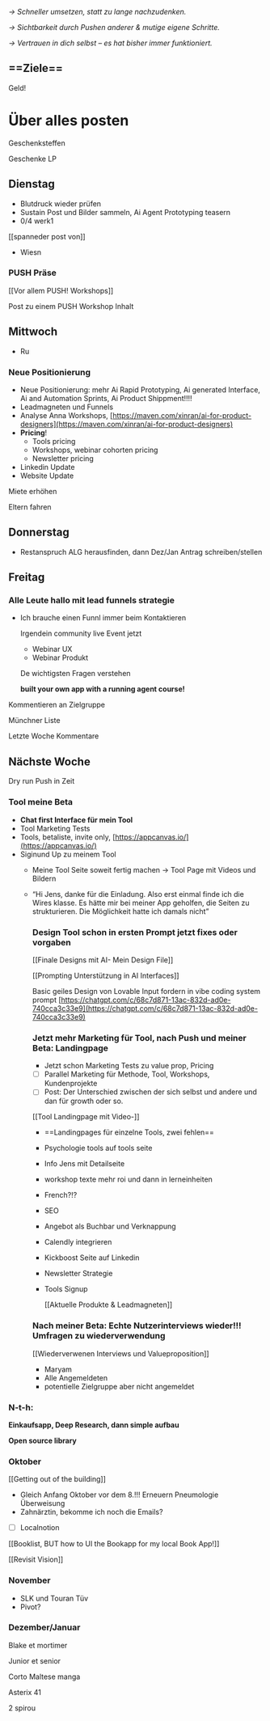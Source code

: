 _→ Schneller umsetzen, statt zu lange nachzudenken._

_→ Sichtbarkeit durch Pushen anderer & mutige eigene Schritte._

_→ Vertrauen in dich selbst – es hat bisher immer funktioniert._

  

## ==**Ziele**==

Geld!

  

# Über alles posten

Geschenksteffen

Geschenke LP

  

## Dienstag

- Blutdruck wieder prüfen
- Sustain Post und Bilder sammeln, Ai Agent Prototyping teasern
- 0/4 werk1

[[spanneder post von]]

- Wiesn

### **PUSH Präse**

[[Vor allem PUSH! Workshops]]

Post zu einem PUSH Workshop Inhalt

  

  

  

## Mittwoch

- Ru

### **Neue Positionierung**

  

- Neue Positionierung: mehr Ai Rapid Prototyping, Ai generated Interface, Ai and Automation Sprints, Ai Product Shippment!!!!
- Leadmagneten und Funnels
- Analyse Anna Workshops, [https://maven.com/xinran/ai-for-product-designers](https://maven.com/xinran/ai-for-product-designers)
- **Pricing**!
    - Tools pricing
    - Workshops, webinar cohorten pricing
    - Newsletter pricing
- Linkedin Update
- Website Update

  

Miete erhöhen

Eltern fahren

## Donnerstag

- Restanspruch ALG herausfinden, dann Dez/Jan Antrag schreiben/stellen

  

## Freitag

### Alle Leute hallo mit lead funnels strategie

- Ich brauche einen Funnl immer beim Kontaktieren
    
    Irgendein community live Event jetzt
    
    - Webinar UX
    - Webinar Produkt
    
    De wichtigsten Fragen verstehen
    
    **built your own app with a running agent course!**
    

Kommentieren an Zielgruppe

Münchner Liste

Letzte Woche Kommentare

  

  

## Nächste Woche

Dry run Push in Zeit

### Tool meine Beta

- **Chat first Interface für mein Tool**
- Tool Marketing Tests
- Tools, betaliste, invite only, [https://appcanvas.io/](https://appcanvas.io/)
- Siginund Up zu meinem Tool
    - Meine Tool Seite soweit fertig machen → Tool Page mit Videos und Bildern
    - “Hi Jens, danke für die Einladung. Also erst einmal finde ich die Wires klasse. Es hätte mir bei meiner App geholfen, die Seiten zu strukturieren. Die Möglichkeit hatte ich damals nicht”
        
        ### Design Tool schon in ersten Prompt jetzt fixes oder vorgaben
        
        [[Finale Designs mit AI- Mein Design File]]
        
        [[Prompting Unterstützung in AI Interfaces]]
        
        Basic geiles Design von Lovable Input fordern in vibe coding system prompt [https://chatgpt.com/c/68c7d871-13ac-832d-ad0e-740cca3c33e9](https://chatgpt.com/c/68c7d871-13ac-832d-ad0e-740cca3c33e9)
        
        ### Jetzt mehr Marketing für Tool, nach Push und meiner Beta: Landingpage
        
        - Jetzt schon Marketing Tests zu value prop, Pricing
        
        - [ ] Parallel Marketing für Methode, Tool, Workshops, Kundenprojekte
        - [ ] Post: Der Unterschied zwischen der sich selbst und andere und dan für growth oder so.
        
        [[Tool Landingpage mit Video-]]
        
        - ==Landingpages für einzelne Tools, zwei fehlen==
        - Psychologie tools auf tools seite
        - Info Jens mit Detailseite
        - workshop texte mehr roi und dann in lerneinheiten
        - French?!?
        - SEO
        - Angebot als Buchbar und Verknappung
        - Calendly integrieren
        - Kickboost Seite auf Linkedin
        - Newsletter Strategie
        - Tools Signup
            
            [[Aktuelle Produkte & Leadmagneten]]
            
        
        ### Nach meiner Beta: Echte Nutzerinterviews wieder!!! Umfragen zu wiederverwendung
        
        [[Wiederverwenen Interviews und Valueproposition]]
        
        - Maryam
        - Alle Angemeldeten
        - potentielle Zielgruppe aber nicht angemeldet

  

### **N-t-h:**

**Einkaufsapp, Deep Research, dann simple aufbau**

**Open source library**

### Oktober

[[Getting out of the building]]

- Gleich Anfang Oktober vor dem 8.!!! Erneuern Pneumologie Überweisung
- Zahnärztin, bekomme ich noch die Emails?

- [ ] Localnotion

[[Booklist, BUT how to UI the Bookapp for my local Book App!]]

[[Revisit Vision]]

  

  

  

  

### November

- SLK und Touran Tüv
- Pivot?

  

  

### Dezember/Januar

Blake et mortimer

Junior et senior

Corto Maltese manga

Asterix 41

2 spirou